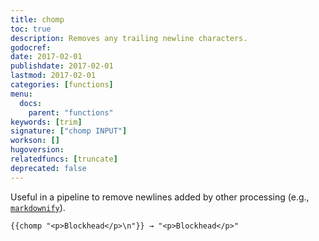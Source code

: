 ```yaml
---
title: chomp
toc: true
description: Removes any trailing newline characters.
godocref:
date: 2017-02-01
publishdate: 2017-02-01
lastmod: 2017-02-01
categories: [functions]
menu:
  docs:
    parent: "functions"
keywords: [trim]
signature: ["chomp INPUT"]
workson: []
hugoversion:
relatedfuncs: [truncate]
deprecated: false
---
```


Useful in a pipeline to remove newlines added by other processing (e.g., [`markdownify`](/functions/markdownify/)).

```
{{chomp "<p>Blockhead</p>\n"}} → "<p>Blockhead</p>"
```
